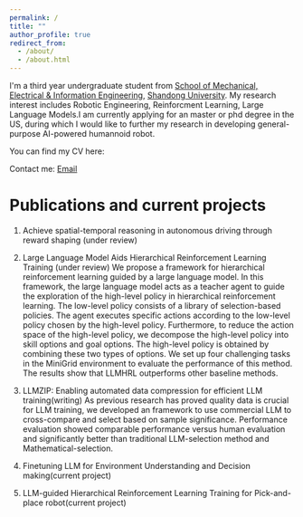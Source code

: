 ```yaml
---
permalink: /
title: ""
author_profile: true
redirect_from: 
  - /about/
  - /about.html
---
```


I'm a third year undergraduate student from [School of Mechanical, Electrical & Information Engineering](https://ie.wh.sdu.edu.cn/), [Shandong University](https://www.sdu.edu.cn/). My research interest includes Robotic Engineering, Reinforcment Learning, Large Language Models.I am currently applying for an master or phd degree in the US, during which I would like to further my research in developing general-purpose AI-powered humannoid robot.

You can find my CV here: 

Contact me: [Email](thomasfu0614@gmail.com) 


Publications and current projects
======
1. Achieve spatial-temporal reasoning in autonomous driving through reward shaping (under review)
   
2. Large Language Model Aids Hierarchical Reinforcement Learning Training (under review)
   We propose a framework for hierarchical reinforcement learning guided by a large language model. In this framework, the large language model acts as a teacher agent to guide the exploration of the high-level policy in hierarchical reinforcement learning. The low-level policy consists of a library of selection-based policies. The agent executes specific actions according to the low-level policy chosen by the high-level policy. Furthermore, to reduce the action space of the high-level policy, we decompose the high-level policy into skill options and goal options. The high-level policy is obtained by combining these two types of options.
   We set up four challenging tasks in the MiniGrid environment to evaluate the performance of this method. The results show that LLMHRL outperforms other baseline methods.
4. LLMZIP: Enabling automated data compression for efficient LLM training(writing)
   As previous research has proved quality data is crucial for LLM training, we developed an framework to use commercial LLM to cross-compare and select based on sample significance.
   Performance evaluation showed comparable performance versus human evaluation and significantly better than traditional LLM-selection method and Mathematical-selection.
6. Finetuning LLM for Environment Understanding and Decision making(current project)
7. LLM-guided Hierarchical Reinforcement Learning Training for Pick-and-place robot(current project)
